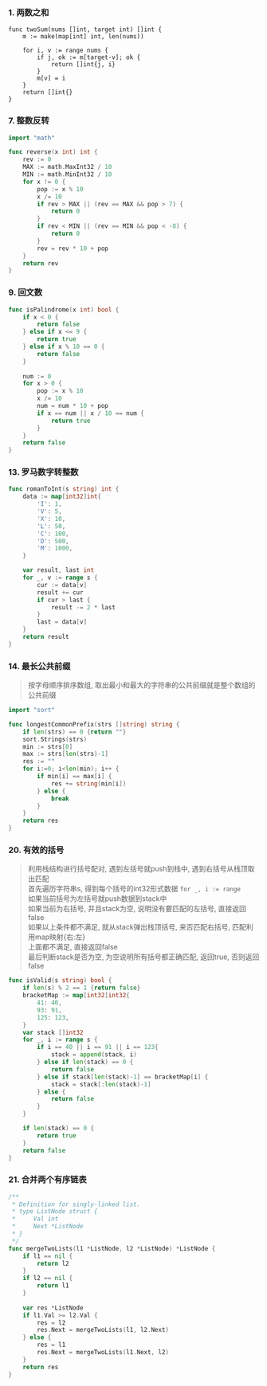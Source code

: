 ### 1. 两数之和
```golang
func twoSum(nums []int, target int) []int {
    m := make(map[int] int, len(nums))
    
    for i, v := range nums {
        if j, ok := m[target-v]; ok {
            return []int{j, i}
        }
        m[v] = i
    }
    return []int{}
}
```
### 7. 整数反转
```go
import "math"

func reverse(x int) int {
    rev := 0
    MAX := math.MaxInt32 / 10
    MIN := math.MinInt32 / 10
    for x != 0 {
        pop := x % 10
        x /= 10
        if rev > MAX || (rev == MAX && pop > 7) {
            return 0
        }
        if rev < MIN || (rev == MIN && pop < -8) {
            return 0
        }
        rev = rev * 10 + pop
    }
    return rev
}
```

### 9. 回文数
```go
func isPalindrome(x int) bool {
    if x < 0 {
        return false
    } else if x <= 9 {
        return true
    } else if x % 10 == 0 {
        return false
    }
    
    num := 0
    for x > 0 {
        pop := x % 10
        x /= 10
        num = num * 10 + pop
        if x == num || x / 10 == num {
            return true
        }
    }
    return false
}
```

### 13. 罗马数字转整数
```go
func romanToInt(s string) int {
    data := map[int32]int{
		'I': 1,
		'V': 5,
		'X': 10,
		'L': 50,
		'C': 100,
		'D': 500,
		'M': 1000,
	}

	var result, last int
	for _, v := range s {
		cur := data[v]
		result += cur
		if cur > last {
			result -= 2 * last
		}
		last = data[v]
	}
	return result
}
```

### 14. 最长公共前缀
> 按字母顺序排序数组, 取出最小和最大的字符串的公共前缀就是整个数组的公共前缀
```go
import "sort"

func longestCommonPrefix(strs []string) string {
    if len(strs) == 0 {return ""}
    sort.Strings(strs)
    min := strs[0]
    max := strs[len(strs)-1]
    res := ""
    for i:=0; i<len(min); i++ {
        if min[i] == max[i] {
            res += string(min[i])
        } else {
            break
        }
    }
    return res
}
```

### 20. 有效的括号
> 利用栈结构进行括号配对, 遇到左括号就push到栈中, 遇到右括号从栈顶取出匹配  
> 首先遍历字符串s, 得到每个括号的int32形式数据 `for _, i := range`  
> 如果当前括号为左括号就push数据到stack中  
> 如果当前为右括号, 并且stack为空, 说明没有要匹配的左括号, 直接返回false  
> 如果以上条件都不满足, 就从stack弹出栈顶括号, 来否匹配右括号, 匹配利用map映射{右:左}  
> 上面都不满足, 直接返回false  
> 最后判断stack是否为空, 为空说明所有括号都正确匹配, 返回true, 否则返回false
```go
func isValid(s string) bool {
    if len(s) % 2 == 1 {return false}
	bracketMap := map[int32]int32{
		41: 40,
		93: 91,
		125: 123,
	}
	var stack []int32
	for _, i := range s {
		if i == 40 || i == 91 || i == 123{
			stack = append(stack, i)
		} else if len(stack) == 0 {
			return false
		} else if stack[len(stack)-1] == bracketMap[i] {
			stack = stack[:len(stack)-1]
		} else {
			return false
		}
	}

	if len(stack) == 0 {
		return true
	}
	return false
}
```

### 21. 合并两个有序链表
```go
/**
 * Definition for singly-linked list.
 * type ListNode struct {
 *     Val int
 *     Next *ListNode
 * }
 */
func mergeTwoLists(l1 *ListNode, l2 *ListNode) *ListNode {
    if l1 == nil {
        return l2
    }
    if l2 == nil {
        return l1
    }
    
    var res *ListNode
    if l1.Val >= l2.Val {
        res = l2
        res.Next = mergeTwoLists(l1, l2.Next)
    } else {
        res = l1
        res.Next = mergeTwoLists(l1.Next, l2)
    }
    return res
}
```